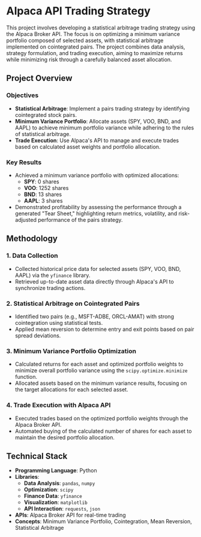 # Alpaca API Trading Strategy

This project involves developing a statistical arbitrage trading strategy using the Alpaca Broker API. The focus is on optimizing a minimum variance portfolio composed of selected assets, with statistical arbitrage implemented on cointegrated pairs. The project combines data analysis, strategy formulation, and trading execution, aiming to maximize returns while minimizing risk through a carefully balanced asset allocation.

## Project Overview

### Objectives

- **Statistical Arbitrage**: Implement a pairs trading strategy by identifying cointegrated stock pairs.
- **Minimum Variance Portfolio**: Allocate assets (SPY, VOO, BND, and AAPL) to achieve minimum portfolio variance while adhering to the rules of statistical arbitrage.
- **Trade Execution**: Use Alpaca's API to manage and execute trades based on calculated asset weights and portfolio allocation.

### Key Results

- Achieved a minimum variance portfolio with optimized allocations:
  - **SPY**: 0 shares
  - **VOO**: 1252 shares
  - **BND**: 13 shares
  - **AAPL**: 3 shares
- Demonstrated profitability by assessing the performance through a generated "Tear Sheet," highlighting return metrics, volatility, and risk-adjusted performance of the pairs strategy.

## Methodology

### 1. Data Collection
   - Collected historical price data for selected assets (SPY, VOO, BND, AAPL) via the `yfinance` library.
   - Retrieved up-to-date asset data directly through Alpaca's API to synchronize trading actions.

### 2. Statistical Arbitrage on Cointegrated Pairs
   - Identified two pairs (e.g., MSFT-ADBE, ORCL-AMAT) with strong cointegration using statistical tests.
   - Applied mean reversion to determine entry and exit points based on pair spread deviations.

### 3. Minimum Variance Portfolio Optimization
   - Calculated returns for each asset and optimized portfolio weights to minimize overall portfolio variance using the `scipy.optimize.minimize` function.
   - Allocated assets based on the minimum variance results, focusing on the target allocations for each selected asset.

### 4. Trade Execution with Alpaca API
   - Executed trades based on the optimized portfolio weights through the Alpaca Broker API.
   - Automated buying of the calculated number of shares for each asset to maintain the desired portfolio allocation.

## Technical Stack

- **Programming Language**: Python
- **Libraries**: 
  - **Data Analysis**: `pandas`, `numpy`
  - **Optimization**: `scipy`
  - **Finance Data**: `yfinance`
  - **Visualization**: `matplotlib`
  - **API Interaction**: `requests`, `json`
- **APIs**: Alpaca Broker API for real-time trading
- **Concepts**: Minimum Variance Portfolio, Cointegration, Mean Reversion, Statistical Arbitrage
